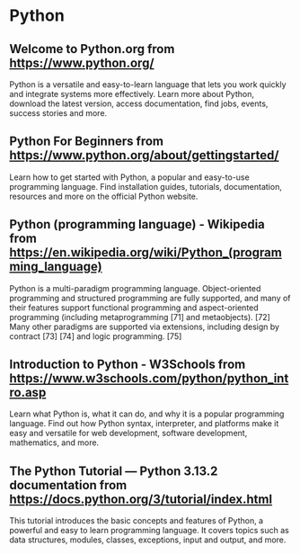 # Python
## Welcome to Python.org from https://www.python.org/
Python is a versatile and easy-to-learn language that lets you work quickly and integrate systems more effectively. Learn more about Python, download the latest version, access documentation, find jobs, events, success stories and more.
## Python For Beginners from https://www.python.org/about/gettingstarted/
Learn how to get started with Python, a popular and easy-to-use programming language. Find installation guides, tutorials, documentation, resources and more on the official Python website.
## Python (programming language) - Wikipedia from https://en.wikipedia.org/wiki/Python_(programming_language)
Python is a multi-paradigm programming language. Object-oriented programming and structured programming are fully supported, and many of their features support functional programming and aspect-oriented programming (including metaprogramming [71] and metaobjects). [72] Many other paradigms are supported via extensions, including design by contract [73] [74] and logic programming. [75]
## Introduction to Python - W3Schools from https://www.w3schools.com/python/python_intro.asp
Learn what Python is, what it can do, and why it is a popular programming language. Find out how Python syntax, interpreter, and platforms make it easy and versatile for web development, software development, mathematics, and more.
## The Python Tutorial — Python 3.13.2 documentation from https://docs.python.org/3/tutorial/index.html
This tutorial introduces the basic concepts and features of Python, a powerful and easy to learn programming language. It covers topics such as data structures, modules, classes, exceptions, input and output, and more.
